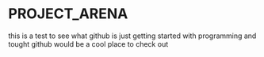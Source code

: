 # PROJECT_ARENA
this is a test to see what github is just getting started with programming and tought github would be a cool place to check out
